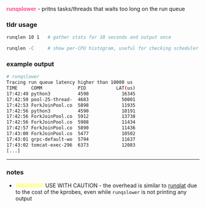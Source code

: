 <span style="color:#ff4d94">**runqslower**</span> - pritns tasks/threads that
waits too long on the run queue

### tldr usage

```sh
runqlen 10 1   # gather stats for 10 seconds and output once

runqlen -C     # show per-CPU histogram, useful for checking scheduler balance
```

### example output

```sh
# runqslower
Tracing run queue latency higher than 10000 us
TIME     COMM             PID           LAT(us)
17:42:49 python3          4590            16345
17:42:50 pool-25-thread-  4683            50001
17:42:53 ForkJoinPool.co  5898            11935
17:42:56 python3          4590            10191
17:42:56 ForkJoinPool.co  5912            13738
17:42:56 ForkJoinPool.co  5908            11434
17:42:57 ForkJoinPool.co  5890            11436
17:43:00 ForkJoinPool.co  5477            10502
17:43:01 grpc-default-wo  5794            11637
17:43:02 tomcat-exec-296  6373            12083
[...]
```

---

### notes

- <span style="color:#ffff66">**WARNING!**</span> USE WITH CAUTION - the
  overhead is similar to [runqlat](./../RUNQLAT/index.md) due to the cost
  of the kprobes, even while `runqslower` is not printing any output
